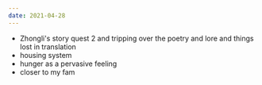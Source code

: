 ```yaml
---
date: 2021-04-28
---
```


- Zhongli's story quest 2 and tripping over the poetry and lore and things lost in translation
- housing system
- hunger as a pervasive feeling
- closer to my fam